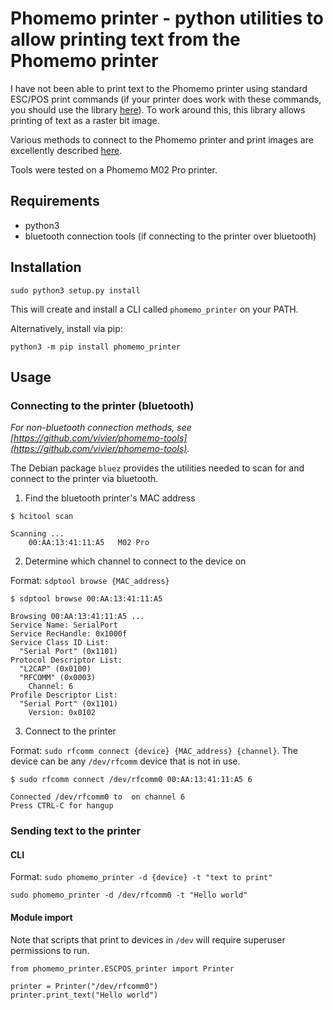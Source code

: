 # Phomemo printer - python utilities to allow printing text from the Phomemo printer

I have not been able to print text to the Phomemo printer using standard ESC/POS print commands (if your printer does work with these commands, you should use the library [here](https://github.com/python-escpos/python-escpos)). To work around this, this library allows printing of text as a raster bit image.

Various methods to connect to the Phomemo printer and print images are excellently described [here](https://github.com/vivier/phomemo-tools).

Tools were tested on a Phomemo M02 Pro printer.


## Requirements

- python3
- bluetooth connection tools (if connecting to the printer over bluetooth)


## Installation

```
sudo python3 setup.py install
```

This will create and install a CLI called `phomemo_printer` on your PATH.


Alternatively, install via pip:

```
python3 -m pip install phomemo_printer
```


## Usage

### Connecting to the printer (bluetooth)

*For non-bluetooth connection methods, see [https://github.com/vivier/phomemo-tools](https://github.com/vivier/phomemo-tools).*

The Debian package `bluez` provides the utilities needed to scan for and connect to the printer via bluetooth.


1. Find the bluetooth printer's MAC address

```
$ hcitool scan

Scanning ...
	00:AA:13:41:11:A5	M02 Pro
```

2. Determine which channel to connect to the device on

Format: `sdptool browse {MAC_address}`

```
$ sdptool browse 00:AA:13:41:11:A5

Browsing 00:AA:13:41:11:A5 ...
Service Name: SerialPort
Service RecHandle: 0x1000f
Service Class ID List:
  "Serial Port" (0x1101)
Protocol Descriptor List:
  "L2CAP" (0x0100)
  "RFCOMM" (0x0003)
    Channel: 6
Profile Descriptor List:
  "Serial Port" (0x1101)
    Version: 0x0102
```

3. Connect to the printer

Format: `sudo rfcomm connect {device} {MAC_address} {channel}`. The device can be any `/dev/rfcomm` device that is not in use.

```
$ sudo rfcomm connect /dev/rfcomm0 00:AA:13:41:11:A5 6

Connected /dev/rfcomm0 to  on channel 6
Press CTRL-C for hangup
```


### Sending text to the printer

#### CLI

Format: `sudo phomemo_printer -d {device} -t "text to print"`

```
sudo phomemo_printer -d /dev/rfcomm0 -t "Hello world"
```


#### Module import

Note that scripts that print to devices in `/dev` will require superuser permissions to run.

```python3
from phomemo_printer.ESCPOS_printer import Printer

printer = Printer("/dev/rfcomm0")
printer.print_text("Hello world")
```
